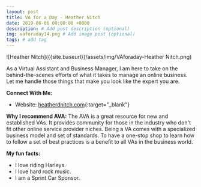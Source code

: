 ```yaml
---
layout: post
title: VA for a Day - Heather Nitch
date: 2019-06-06 00:00:00 +0000
description: # Add post description (optional)
img: vaforaday14.png # Add image post (optional)
tags: # add tag
---
```


![Heather Nitch]({{site.baseurl}}/assets/img/VAforaday-Heather Nitch.png)

As a Virtual Assistant and Business Manager, I am here to take on the behind-the-scenes efforts of what it takes to manage an online business. Let me handle those things that make you look like the expert you are.

__Connect With Me:__
* Website: [heatherdnitch.com](https://www.heatherdnitch.com/){:target="_blank"}

__Why I recommend AVA:__
The AVA is a great resource for new and established VAs. It provides community for those in the industry who don't fit other online service provider niches. Being a VA comes with a specialized business model and set of standards. To have a one-stop shop to learn how to follow a set of best practices is a benefit to all VAs in the business world.

__My fun facts:__
* I love riding Harleys.
* I love hard rock music.
* I am a Sprint Car Sponsor.
